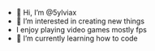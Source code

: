 - 👋 Hi, I’m @5ylviax
- 👀 I’m interested in creating new things
- I enjoy playing video games mostly fps
- 🌱 I’m currently learning how to code 

<!---
5ylviax/5ylviax is a ✨ special ✨ repository because its `README.md` (this file) appears on your GitHub profile.
You can click the Preview link to take a look at your changes.
--->
